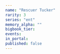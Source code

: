 ```yaml
---
name: "Rescuer Tucker"
rarity: 3
series: "ent"
memory_alpha: ""
bigbook_tier:
events:
in_portal:
published: false
---
```


